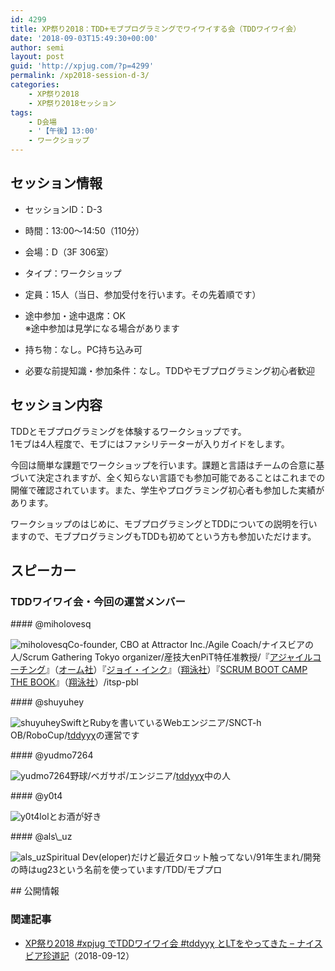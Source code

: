 ```yaml
---
id: 4299
title: XP祭り2018：TDD+モブプログラミングでワイワイする会（TDDワイワイ会）
date: '2018-09-03T15:49:30+00:00'
author: semi
layout: post
guid: 'http://xpjug.com/?p=4299'
permalink: /xp2018-session-d-3/
categories:
    - XP祭り2018
    - XP祭り2018セッション
tags:
    - D会場
    - '【午後】13:00'
    - ワークショップ
---
```


## セッション情報

- セッションID：D-3
- 時間：13:00～14:50（110分）
- 会場：D（3F 306室）
- タイプ：ワークショップ

- 定員：15人（当日、参加受付を行います。その先着順です）
- 途中参加・途中退席：OK  
    ※途中参加は見学になる場合があります
- 持ち物：なし。PC持ち込み可
- 必要な前提知識・参加条件：なし。TDDやモブプログラミング初心者歓迎

## セッション内容

TDDとモブプログラミングを体験するワークショップです。  
1モブは4人程度で、モブにはファシリテーターが入りガイドをします。

今回は簡単な課題でワークショップを行います。課題と言語はチームの合意に基づいて決定されますが、全く知らない言語でも参加可能であることはこれまでの開催で確認されています。また、学生やプログラミング初心者も参加した実績があります。

ワークショップのはじめに、モブプログラミングとTDDについての説明を行いますので、モブプログラミングもTDDも初めてという方も参加いただけます。

## スピーカー

### TDDワイワイ会・今回の運営メンバー

<div class="profile">#### @miholovesq

![miholovesq](http://xpjug.com/wp-content/uploads/2018/09/miholovesq_300.png)Co-founder, CBO at Attractor Inc./Agile Coach/ナイスビアの人/Scrum Gathering Tokyo organizer/産技大enPiT特任准教授/『[アジャイルコーチング](http://shop.ohmsha.co.jp/shopdetail/000000004857/)』（[オーム社](https://www.ohmsha.co.jp/index.htm)）『[ジョイ・インク](https://www.shoeisha.co.jp/book/detail/9784798148786)』（[翔泳社](https://www.shoeisha.co.jp/)）『[SCRUM BOOT CAMP THE BOOK](https://www.shoeisha.co.jp/book/detail/9784798129716)』（[翔泳社](https://www.shoeisha.co.jp/)）/itsp-pbl

</div><div class="profile">#### @shuyuhey

![shuyuhey](http://xpjug.com/wp-content/uploads/2018/09/shuyuhey_300.png)SwiftとRubyを書いているWebエンジニア/SNCT-h OB/RoboCup/[tddyyχ](https://tddyyx.connpass.com/)の運営です

</div><div class="profile">#### @yudmo7264

![yudmo7264](http://xpjug.com/wp-content/uploads/2018/09/yudmo7264_300.png)野球/ベガサポ/エンジニア/[tddyyχ](https://tddyyx.connpass.com/)中の人

</div><div class="profile">#### @y0t4

![y0t4](http://xpjug.com/wp-content/uploads/2018/09/y0t4_300.png)lolとお酒が好き

</div><div class="profile">#### @als\_uz

![als_uz](http://xpjug.com/wp-content/uploads/2018/09/als_uz_300.png)Spiritual Dev(eloper)だけど最近タロット触ってない/91年生まれ/開発の時はug23という名前を使っています/TDD/モブプロ

</div>## 公開情報

### 関連記事

- [XP祭り2018 #xpjug でTDDワイワイ会 #tddyyχ とLTをやってきた – ナイスビア珍道記](http://miholovesq.hatenablog.com/entry/2018/09/12/170000)（2018-09-12）